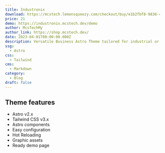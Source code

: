 ```yaml
---
title: Industronix
download: https://mcstech.lemonsqueezy.com/checkout/buy/e1b2fbf8-9838-466d-8695-0b80a1793cb6
price: 21
demo: https://industronix.mcstech.dev/demo
author: McsTechMy
author_link: https://shop.mcstech.dev/
date: 2023-04-01T00:00:00.000Z
description: Versatile Business Astro Theme tailored for industrial or factory website
ssg:
  - Astro
css:
  - Tailwind
cms:
  - Markdown
category:
  - Blog
draft: false
---
```


## Theme features

- Astro v2.x
- Tailwind CSS v3.x
- Astro components
- Easy configuration
- Hot Reloading
- Graphic assets
- Ready demo page
